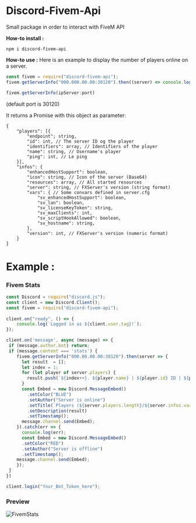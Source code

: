 # Discord-Fivem-Api
Small package in order to interact with FiveM API

**How-to install :**

```
npm i discord-fivem-api
```

**How-to use :** 
Here is an example to display the number of players online on a server.

```js
const fivem = require("discord-fivem-api");
fivem.getServerInfo("000.000.00.00:30120").then((server) => console.log(server.players.length))
```


```js
fivem.getServerInfo(ipServer:port)
```
(default port is 30120)

It returns a Promise with this object as parameter:
```
{
    "players": [{
        "endpoint"; string,
        "id": int, // The server ID og the player
        "identifiers": array, // Identifiers of the player
        "name": string, // Username's player
        "ping": int, // Le ping
    }],
    "infos": {
        "enhancedHostSupport": boolean,
        "icon": string, // Icon of the server (Base64)
        "resources": array, // All started resources
        "server": string, // FXServer's version (string format)
        "vars": { // Some convars defined in server.cfg
            "sv_enhancedHostSupport": boolean,
            "sv_lan": boolean,
            "sv_licenseKeyToken": string,
            "sv_maxClients": int,
            "sv_scriptHookAllowed": boolean,
            "sv_hostname": string,
        },
        "version": int, // FXServer's version (numeric format)
    }
}
```

# Example :
### Fivem Stats

```js
const Discord = require("discord.js");
const client = new Discord.Client();
const fivem = require("discord-fivem-api");
 
client.on("ready", () => {
    console.log(`Logged in as ${client.user.tag}!`);
});

client.on('message', async (message) => {
 if (message.author.bot) return;
 if (message.content === 'stats') {
    fivem.getServerInfo("000.00.00.00:30120").then(server => {
      let result  = [];
      let index = 1;
      for (let player of server.players) {
        result.push(`${index++}. ${player.name} | ${player.id} ID | ${player.ping} ping\n`);
      }
      const Embed = new Discord.MessageEmbed()
        .setColor("BLUE")
        .setAuthor("Server is online")
        .setTitle(`Players (${server.players.length}/${server.infos.vars.sv_maxClients})`)
        .setDescription(result)
        .setTimestamp();
      message.channel.send(Embed);
    }).catch(err => {
      console.log(err);
      const Embed = new Discord.MessageEmbed()
      .setColor("RED")
      .setAuthor("Server is offline")
      .setTimestamp();
    message.channel.send(Embed);
    });
 }
})

client.login("Your_Bot_Token_here");
```

### Preview
![FivemStats](https://cdn.discordapp.com/attachments/621111828025573396/771737140227866635/unknown.png)
